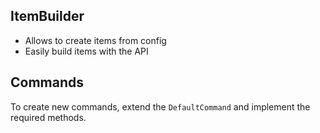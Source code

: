 ## ItemBuilder
- Allows to create items from config
- Easily build items with the API

## Commands
 To create new commands, extend the `DefaultCommand` and implement the required methods.